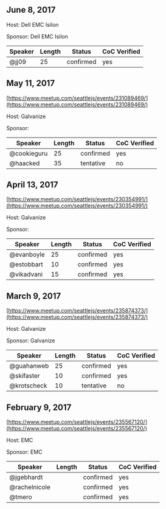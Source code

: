 ## June 8, 2017
<link>

Host: Dell EMC Isilon

Sponsor: Dell EMC Isilon

Speaker | Length | Status | CoC Verified
--- | --- | --- | ---
@jj09 | 25 | confirmed | yes

## May 11, 2017
[https://www.meetup.com/seattlejs/events/231089469/](https://www.meetup.com/seattlejs/events/231089469/)

Host: Galvanize

Sponsor: 

Speaker | Length | Status | CoC Verified
--- | --- | --- | ---
@cookieguru | 25 | confirmed | yes
@haacked | 35 | tentative | no

## April 13, 2017
[https://www.meetup.com/seattlejs/events/230354991/](https://www.meetup.com/seattlejs/events/230354991/)

Host: Galvanize

Sponsor: 

Speaker | Length | Status | CoC Verified
--- | --- | --- | ---
@evanboyle | 25 | confirmed | yes
@estobbart | 10 | confirmed | yes
@vikadvani | 15 | confirmed | yes

## March 9, 2017
[https://www.meetup.com/seattlejs/events/235874373/](https://www.meetup.com/seattlejs/events/235874373/)

Host: Galvanize

Sponsor: Galvanize

Speaker | Length | Status | CoC Verified
--- | --- | --- | ---
@guahanweb | 25 | confirmed | yes
@skifaster | 10 | confirmed | yes
@krotscheck | 10 | tentative | no

## February 9, 2017
[https://www.meetup.com/seattlejs/events/235567120/](https://www.meetup.com/seattlejs/events/235567120/)

Host: EMC

Sponsor: EMC

Speaker | Length | Status | CoC Verified
--- | --- | --- | ---
@jgebhardt | | confirmed | yes
@rachelnicole | | confirmed | yes
@tmero | | confirmed | yes